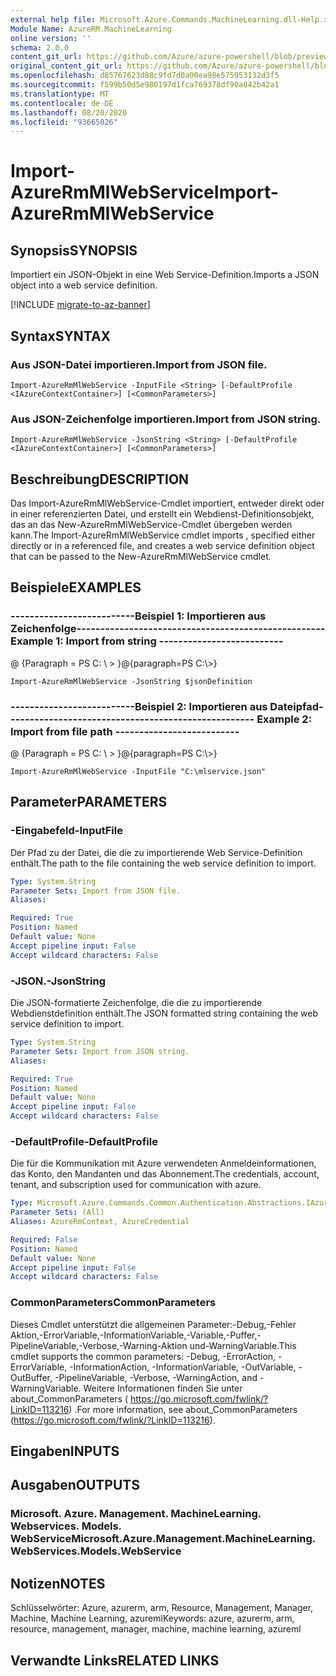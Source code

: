 ```yaml
---
external help file: Microsoft.Azure.Commands.MachineLearning.dll-Help.xml
Module Name: AzureRM.MachineLearning
online version: ''
schema: 2.0.0
content_git_url: https://github.com/Azure/azure-powershell/blob/preview/src/ResourceManager/MachineLearning/Commands.MachineLearning/help/Import-AzureRmMlWebService.md
original_content_git_url: https://github.com/Azure/azure-powershell/blob/preview/src/ResourceManager/MachineLearning/Commands.MachineLearning/help/Import-AzureRmMlWebService.md
ms.openlocfilehash: d85767623d88c9fd7d0a00ea98e575953132d3f5
ms.sourcegitcommit: f599b50d5e980197d1fca769378df90a842b42a1
ms.translationtype: MT
ms.contentlocale: de-DE
ms.lasthandoff: 08/20/2020
ms.locfileid: "93665026"
---
```

# <span data-ttu-id="f890b-101">Import-AzureRmMlWebService</span><span class="sxs-lookup"><span data-stu-id="f890b-101">Import-AzureRmMlWebService</span></span>

## <span data-ttu-id="f890b-102">Synopsis</span><span class="sxs-lookup"><span data-stu-id="f890b-102">SYNOPSIS</span></span>
<span data-ttu-id="f890b-103">Importiert ein JSON-Objekt in eine Web Service-Definition.</span><span class="sxs-lookup"><span data-stu-id="f890b-103">Imports a JSON object into a web service definition.</span></span>

[!INCLUDE [migrate-to-az-banner](../../includes/migrate-to-az-banner.md)]

## <span data-ttu-id="f890b-104">Syntax</span><span class="sxs-lookup"><span data-stu-id="f890b-104">SYNTAX</span></span>

### <span data-ttu-id="f890b-105">Aus JSON-Datei importieren.</span><span class="sxs-lookup"><span data-stu-id="f890b-105">Import from JSON file.</span></span>
```
Import-AzureRmMlWebService -InputFile <String> [-DefaultProfile <IAzureContextContainer>] [<CommonParameters>]
```

### <span data-ttu-id="f890b-106">Aus JSON-Zeichenfolge importieren.</span><span class="sxs-lookup"><span data-stu-id="f890b-106">Import from JSON string.</span></span>
```
Import-AzureRmMlWebService -JsonString <String> [-DefaultProfile <IAzureContextContainer>] [<CommonParameters>]
```

## <span data-ttu-id="f890b-107">Beschreibung</span><span class="sxs-lookup"><span data-stu-id="f890b-107">DESCRIPTION</span></span>
<span data-ttu-id="f890b-108">Das Import-AzureRmMlWebService-Cmdlet importiert, entweder direkt oder in einer referenzierten Datei, und erstellt ein Webdienst-Definitionsobjekt, das an das New-AzureRmMlWebService-Cmdlet übergeben werden kann.</span><span class="sxs-lookup"><span data-stu-id="f890b-108">The Import-AzureRmMlWebService cmdlet imports , specified either directly or in a referenced file, and creates a web service definition object that can be passed to the New-AzureRmMlWebService cmdlet.</span></span>

## <span data-ttu-id="f890b-109">Beispiele</span><span class="sxs-lookup"><span data-stu-id="f890b-109">EXAMPLES</span></span>

### <span data-ttu-id="f890b-110">--------------------------Beispiel 1: Importieren aus Zeichenfolge--------------------------</span><span class="sxs-lookup"><span data-stu-id="f890b-110">--------------------------  Example 1: Import from string  --------------------------</span></span>
<span data-ttu-id="f890b-111">@ {Paragraph = PS C: \\ \> }</span><span class="sxs-lookup"><span data-stu-id="f890b-111">@{paragraph=PS C:\\\>}</span></span>





```
Import-AzureRmMlWebService -JsonString $jsonDefinition
```

### <span data-ttu-id="f890b-112">--------------------------Beispiel 2: Importieren aus Dateipfad--------------------------</span><span class="sxs-lookup"><span data-stu-id="f890b-112">--------------------------  Example 2: Import from file path  --------------------------</span></span>
<span data-ttu-id="f890b-113">@ {Paragraph = PS C: \\ \> }</span><span class="sxs-lookup"><span data-stu-id="f890b-113">@{paragraph=PS C:\\\>}</span></span>





```
Import-AzureRmMlWebService -InputFile "C:\mlservice.json"
```

## <span data-ttu-id="f890b-114">Parameter</span><span class="sxs-lookup"><span data-stu-id="f890b-114">PARAMETERS</span></span>

### <span data-ttu-id="f890b-115">-Eingabefeld</span><span class="sxs-lookup"><span data-stu-id="f890b-115">-InputFile</span></span>
<span data-ttu-id="f890b-116">Der Pfad zu der Datei, die die zu importierende Web Service-Definition enthält.</span><span class="sxs-lookup"><span data-stu-id="f890b-116">The path to the file containing the web service definition to import.</span></span>

```yaml
Type: System.String
Parameter Sets: Import from JSON file.
Aliases: 

Required: True
Position: Named
Default value: None
Accept pipeline input: False
Accept wildcard characters: False
```

### <span data-ttu-id="f890b-117">-JSON.</span><span class="sxs-lookup"><span data-stu-id="f890b-117">-JsonString</span></span>
<span data-ttu-id="f890b-118">Die JSON-formatierte Zeichenfolge, die die zu importierende Webdienstdefinition enthält.</span><span class="sxs-lookup"><span data-stu-id="f890b-118">The JSON formatted string containing the web service definition to import.</span></span>

```yaml
Type: System.String
Parameter Sets: Import from JSON string.
Aliases: 

Required: True
Position: Named
Default value: None
Accept pipeline input: False
Accept wildcard characters: False
```

### <span data-ttu-id="f890b-119">-DefaultProfile</span><span class="sxs-lookup"><span data-stu-id="f890b-119">-DefaultProfile</span></span>
<span data-ttu-id="f890b-120">Die für die Kommunikation mit Azure verwendeten Anmeldeinformationen, das Konto, den Mandanten und das Abonnement.</span><span class="sxs-lookup"><span data-stu-id="f890b-120">The credentials, account, tenant, and subscription used for communication with azure.</span></span>

```yaml
Type: Microsoft.Azure.Commands.Common.Authentication.Abstractions.IAzureContextContainer
Parameter Sets: (All)
Aliases: AzureRmContext, AzureCredential

Required: False
Position: Named
Default value: None
Accept pipeline input: False
Accept wildcard characters: False
```

### <span data-ttu-id="f890b-121">CommonParameters</span><span class="sxs-lookup"><span data-stu-id="f890b-121">CommonParameters</span></span>
<span data-ttu-id="f890b-122">Dieses Cmdlet unterstützt die allgemeinen Parameter:-Debug,-Fehler Aktion,-ErrorVariable,-InformationVariable,-Variable,-Puffer,-PipelineVariable,-Verbose,-Warning-Aktion und-WarningVariable.</span><span class="sxs-lookup"><span data-stu-id="f890b-122">This cmdlet supports the common parameters: -Debug, -ErrorAction, -ErrorVariable, -InformationAction, -InformationVariable, -OutVariable, -OutBuffer, -PipelineVariable, -Verbose, -WarningAction, and -WarningVariable.</span></span> <span data-ttu-id="f890b-123">Weitere Informationen finden Sie unter about_CommonParameters ( https://go.microsoft.com/fwlink/?LinkID=113216) .</span><span class="sxs-lookup"><span data-stu-id="f890b-123">For more information, see about_CommonParameters (https://go.microsoft.com/fwlink/?LinkID=113216).</span></span>

## <span data-ttu-id="f890b-124">Eingaben</span><span class="sxs-lookup"><span data-stu-id="f890b-124">INPUTS</span></span>

## <span data-ttu-id="f890b-125">Ausgaben</span><span class="sxs-lookup"><span data-stu-id="f890b-125">OUTPUTS</span></span>

### <span data-ttu-id="f890b-126">Microsoft. Azure. Management. MachineLearning. Webservices. Models. WebService</span><span class="sxs-lookup"><span data-stu-id="f890b-126">Microsoft.Azure.Management.MachineLearning.WebServices.Models.WebService</span></span>

## <span data-ttu-id="f890b-127">Notizen</span><span class="sxs-lookup"><span data-stu-id="f890b-127">NOTES</span></span>
<span data-ttu-id="f890b-128">Schlüsselwörter: Azure, azurerm, arm, Resource, Management, Manager, Machine, Machine Learning, azureml</span><span class="sxs-lookup"><span data-stu-id="f890b-128">Keywords: azure, azurerm, arm, resource, management, manager, machine, machine learning, azureml</span></span>

## <span data-ttu-id="f890b-129">Verwandte Links</span><span class="sxs-lookup"><span data-stu-id="f890b-129">RELATED LINKS</span></span>

